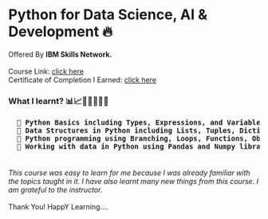 # Python for Data Science, AI & Development 🔥

Offered By <b>IBM Skills Network.</b><br><br>
Course Link: <a href="https://www.coursera.org/learn/python-for-applied-data-science-ai">click here</a><br>
Certificate of Completion I Earned: <a href="https://coursera.org/verify/UY67RTQUPHMA">click here</a><br>

<h3>What I learnt? 📊📈👨🏻‍💻🤖🐍 </h3>
<h4><pre>
  🔸 Python Basics including Types, Expressions, and Variables.
  🔸 Data Structures in Python including Lists, Tuples, Dictionaries, Sets.
  🔸 Python programming using Branching, Loops, Functions, Objects & Classes.
  🔸 Working with data in Python using Pandas and Numpy libraries.
</h4></pre>
<br>
<i>This course was easy to learn for me because I was already familiar with the topics taught in it. I have also learnt many new things from this course. I am grateful to the instructor.</i>
<br>
<br>
Thank You! HappY Learning....
